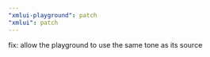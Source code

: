 ```yaml
---
"xmlui-playground": patch
"xmlui": patch
---
```


fix: allow the playground to use the same tone as its source
